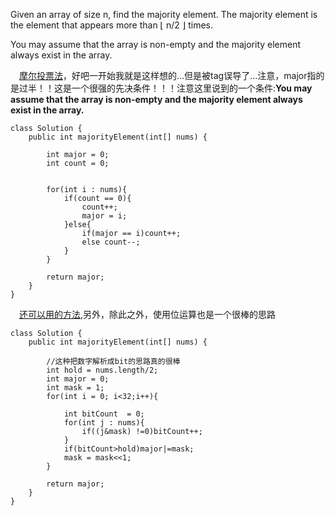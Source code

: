 Given an array of size n, find the majority element. The majority element is the element that appears more than ⌊ n/2 ⌋ times.

You may assume that the array is non-empty and the majority element always exist in the array.

&emsp;[摩尔投票法](http://www.cs.utexas.edu/~moore/best-ideas/mjrty/index.html)，好吧一开始我就是这样想的...但是被tag误导了...注意，major指的是过半！！这是一个很强的先决条件！！！注意这里说到的一个条件:**You may assume that the array is non-empty and the majority element always exist in the array.**
```
class Solution {
    public int majorityElement(int[] nums) {
        
        int major = 0;
        int count = 0;
        
        
        for(int i : nums){
            if(count == 0){
                count++;
                major = i;
            }else{
                if(major == i)count++;
                else count--;
            }
        }
        
        return major;
    }
}
```

&emsp;[还可以用的方法](https://leetcode.com/problems/majority-element/solution/#2),另外，除此之外，使用位运算也是一个很棒的思路
```
class Solution {
    public int majorityElement(int[] nums) {
        
        //这种把数字解析成bit的思路真的很棒
        int hold = nums.length/2;
        int major = 0;
        int mask = 1;
        for(int i = 0; i<32;i++){
            
            int bitCount  = 0;
            for(int j : nums){
                if((j&mask) !=0)bitCount++;
            }
            if(bitCount>hold)major|=mask;
            mask = mask<<1;
        }
        
        return major;
    }
}
```
